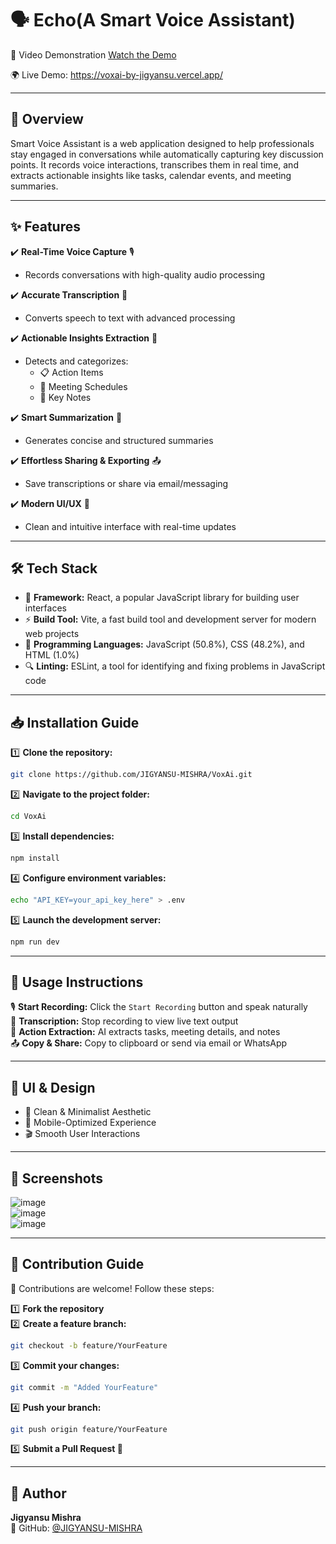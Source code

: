 # 🗣️ Echo(A Smart Voice Assistant)

🎥 Video Demonstration  [Watch the Demo](#)  

🌍 Live Demo:  https://voxai-by-jigyansu.vercel.app/

---

## 📌 Overview
Smart Voice Assistant is a web application designed to help professionals stay engaged in conversations while automatically capturing key discussion points. It records voice interactions, transcribes them in real time, and extracts actionable insights like tasks, calendar events, and meeting summaries.

---

## ✨ Features

✔️ **Real-Time Voice Capture** 🎙️  
- Records conversations with high-quality audio processing  

✔️ **Accurate Transcription** 📝  
- Converts speech to text with advanced processing  

✔️ **Actionable Insights Extraction** 📌  
- Detects and categorizes:  
  - 📋 Action Items  
  - 📆 Meeting Schedules  
  - 📝 Key Notes  

✔️ **Smart Summarization** 🧠  
- Generates concise and structured summaries  

✔️ **Effortless Sharing & Exporting** 📤  
- Save transcriptions or share via email/messaging  

✔️ **Modern UI/UX** 🎨  
- Clean and intuitive interface with real-time updates  

---

## 🛠️ Tech Stack

- 📱 **Framework:** React, a popular JavaScript library for building user interfaces  
- ⚡ **Build Tool:** Vite, a fast build tool and development server for modern web projects  
- 📝 **Programming Languages:** JavaScript (50.8%), CSS (48.2%), and HTML (1.0%)  
- 🔍 **Linting:** ESLint, a tool for identifying and fixing problems in JavaScript code  

---

## 📥 Installation Guide

1️⃣ **Clone the repository:**  
```sh
git clone https://github.com/JIGYANSU-MISHRA/VoxAi.git
```

2️⃣ **Navigate to the project folder:**  
```sh
cd VoxAi
```

3️⃣ **Install dependencies:**  
```sh
npm install
```

4️⃣ **Configure environment variables:**  
```sh
echo "API_KEY=your_api_key_here" > .env
```

5️⃣ **Launch the development server:**  
```sh
npm run dev
```

---

## 🚀 Usage Instructions

🎙️ **Start Recording:** Click the `Start Recording` button and speak naturally  
📝 **Transcription:** Stop recording to view live text output  
📌 **Action Extraction:** AI extracts tasks, meeting details, and notes  
📤 **Copy & Share:** Copy to clipboard or send via email or WhatsApp  

---

## 🎨 UI & Design

- 🎨 Clean & Minimalist Aesthetic  
- 📱 Mobile-Optimized Experience  
- 🎬 Smooth User Interactions  

---

## 📸 Screenshots
![image](https://github.com/user-attachments/assets/bf2388e7-73a1-4792-acd6-60070dd7abed)  
![image](https://github.com/user-attachments/assets/f95ca565-351d-4b60-b20b-b5b9c82a9f69)  
![image](https://github.com/user-attachments/assets/4ef167fa-89b6-4b59-aaf0-f4da96be9a9e)  

---

## 🤝 Contribution Guide

🔧 Contributions are welcome! Follow these steps:

1️⃣ **Fork the repository**  
2️⃣ **Create a feature branch:**  
```sh
git checkout -b feature/YourFeature
```
3️⃣ **Commit your changes:**  
```sh
git commit -m "Added YourFeature"
```
4️⃣ **Push your branch:**  
```sh
git push origin feature/YourFeature
```
5️⃣ **Submit a Pull Request 🎉**  

---

## 👤 Author

**Jigyansu Mishra**  
📌 GitHub: [@JIGYANSU-MISHRA](https://github.com/JIGYANSU-MISHRA)  

